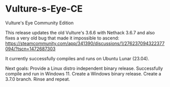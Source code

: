 # Vulture-s-Eye-CE
Vulture's Eye Community Edition

This release updates the old Vulture's 3.6.6 with Nethack 3.6.7 and also fixes a very old bug that made it impossible to ascend: https://steamcommunity.com/app/341390/discussions/1/276237094322377094/?tscn=1472687303

It currently successfully compiles and runs on Ubuntu Lunar (23.04).

Next goals:
Provide a Linux distro independent binary release.
Successfully compile and run in Windows 11.
Create a Windows binary release.
Create a 3.7.0 branch.
Rinse and repeat.
